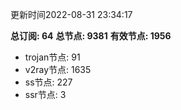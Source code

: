 更新时间2022-08-31 23:34:17

**总订阅: 64**
**总节点: 9381**
**有效节点: 1956**
- trojan节点: 91
- v2ray节点: 1635
- ss节点: 227
- ssr节点: 3
